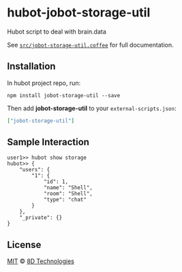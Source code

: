 # hubot-jobot-storage-util

Hubot script to deal with brain.data

See [`src/jobot-storage-util.coffee`](src/jobot-storage-util.coffee) for full documentation.

## Installation

In hubot project repo, run:

`npm install jobot-storage-util --save`

Then add **jobot-storage-util** to your `external-scripts.json`:

```json
["jobot-storage-util"]
```

## Sample Interaction

```
user1>> hubot show storage
hubot>> {
    "users": {
        "1": {
            "id": 1,
            "name": "Shell",
            "room": "Shell",
            "type": "chat"
        }
    },
    "_private": {}
}
```

## License

 [MIT](/LICENSE.md) © [8D Technologies](http://8d.com)
